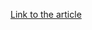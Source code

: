 [Link to the article](https://www.akamai.com/blog/security-research/mirai-based-noabot-crypto-mining)
